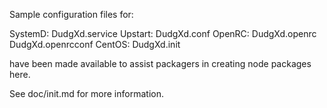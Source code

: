 Sample configuration files for:

SystemD: DudgXd.service
Upstart: DudgXd.conf
OpenRC:  DudgXd.openrc
         DudgXd.openrcconf
CentOS:  DudgXd.init

have been made available to assist packagers in creating node packages here.

See doc/init.md for more information.

